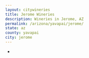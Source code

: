 ```yaml
---
layout: citywineries
title: Jerome Wineries
description: Wineries in Jerome, AZ
permalink: /arizona/yavapai/jerome/
state: az
county: yavapai
city: jerome
---
```

-

